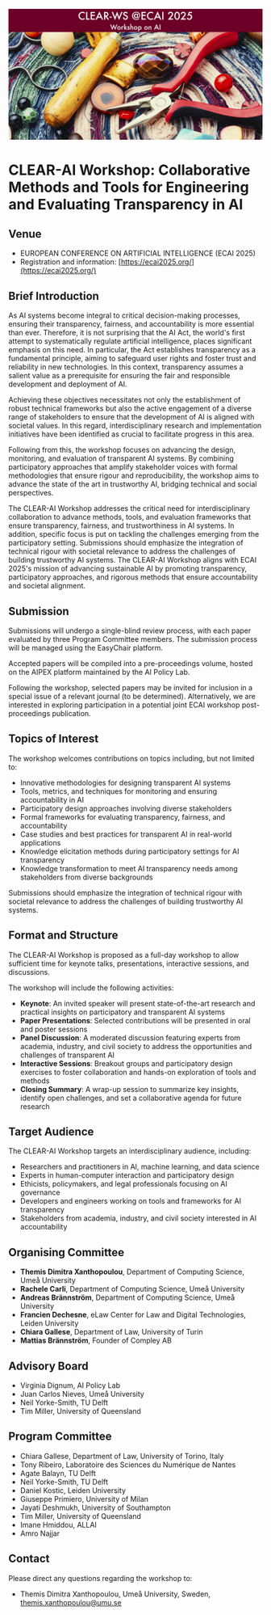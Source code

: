 ![CLEAR-AI Workshop Banner](workshop.jpg)

# CLEAR-AI Workshop: Collaborative Methods and Tools for Engineering and Evaluating Transparency in AI

## Venue
- EUROPEAN CONFERENCE ON ARTIFICIAL INTELLIGENCE (ECAI 2025)
- Registration and information: [https://ecai2025.org/](https://ecai2025.org/)

## Brief Introduction
As AI systems become integral to critical decision-making processes, ensuring their transparency, fairness, and accountability is more essential than ever. Therefore, it is not surprising that the AI Act, the world's first attempt to systematically regulate artificial intelligence, places significant emphasis on this need. In particular, the Act establishes transparency as a fundamental principle, aiming to safeguard user rights and foster trust and reliability in new technologies. In this context, transparency assumes a salient value as a prerequisite for ensuring the fair and responsible development and deployment of AI.

Achieving these objectives necessitates not only the establishment of robust technical frameworks but also the active engagement of a diverse range of stakeholders to ensure that the development of AI is aligned with societal values. In this regard, interdisciplinary research and implementation initiatives have been identified as crucial to facilitate progress in this area.

Following from this, the workshop focuses on advancing the design, monitoring, and evaluation of transparent AI systems. By combining participatory approaches that amplify stakeholder voices with formal methodologies that ensure rigour and reproducibility, the workshop aims to advance the state of the art in trustworthy AI, bridging technical and social perspectives.

The CLEAR-AI Workshop addresses the critical need for interdisciplinary collaboration to advance methods, tools, and evaluation frameworks that ensure transparency, fairness, and trustworthiness in AI systems. In addition, specific focus is put on tackling the challenges emerging from the participatory setting. Submissions should emphasize the integration of technical rigour with societal relevance to address the challenges of building trustworthy AI systems. The CLEAR-AI Workshop aligns with ECAI 2025's mission of advancing sustainable AI by promoting transparency, participatory approaches, and rigorous methods that ensure accountability and societal alignment.

## Submission
Submissions will undergo a single-blind review process, with each paper evaluated by three Program Committee members. The submission process will be managed using the EasyChair platform.

Accepted papers will be compiled into a pre-proceedings volume, hosted on the AIPEX platform maintained by the AI Policy Lab.

Following the workshop, selected papers may be invited for inclusion in a special issue of a relevant journal (to be determined). Alternatively, we are interested in exploring participation in a potential joint ECAI workshop post-proceedings publication.

## Topics of Interest
The workshop welcomes contributions on topics including, but not limited to:
- Innovative methodologies for designing transparent AI systems
- Tools, metrics, and techniques for monitoring and ensuring accountability in AI
- Participatory design approaches involving diverse stakeholders
- Formal frameworks for evaluating transparency, fairness, and accountability
- Case studies and best practices for transparent AI in real-world applications
- Knowledge elicitation methods during participatory settings for AI transparency
- Knowledge transformation to meet AI transparency needs among stakeholders from diverse backgrounds

Submissions should emphasize the integration of technical rigour with societal relevance to address the challenges of building trustworthy AI systems.

## Format and Structure
The CLEAR-AI Workshop is proposed as a full-day workshop to allow sufficient time for keynote talks, presentations, interactive sessions, and discussions.

The workshop will include the following activities:
- **Keynote**: An invited speaker will present state-of-the-art research and practical insights on participatory and transparent AI systems
- **Paper Presentations**: Selected contributions will be presented in oral and poster sessions
- **Panel Discussion**: A moderated discussion featuring experts from academia, industry, and civil society to address the opportunities and challenges of transparent AI
- **Interactive Sessions**: Breakout groups and participatory design exercises to foster collaboration and hands-on exploration of tools and methods
- **Closing Summary**: A wrap-up session to summarize key insights, identify open challenges, and set a collaborative agenda for future research

## Target Audience
The CLEAR-AI Workshop targets an interdisciplinary audience, including:
- Researchers and practitioners in AI, machine learning, and data science
- Experts in human-computer interaction and participatory design
- Ethicists, policymakers, and legal professionals focusing on AI governance
- Developers and engineers working on tools and frameworks for AI transparency
- Stakeholders from academia, industry, and civil society interested in AI accountability

## Organising Committee
- **Themis Dimitra Xanthopoulou**, Department of Computing Science, Umeå University
- **Rachele Carli**, Department of Computing Science, Umeå University
- **Andreas Brännström**, Department of Computing Science, Umeå University
- **Francien Dechesne**, eLaw Center for Law and Digital Technologies, Leiden University
- **Chiara Gallese**, Department of Law, University of Turin
- **Mattias Brännström**, Founder of Compley AB

## Advisory Board
- Virginia Dignum, AI Policy Lab
- Juan Carlos Nieves, Umeå University
- Neil Yorke-Smith, TU Delft
- Tim Miller, University of Queensland

## Program Committee
- Chiara Gallese, Department of Law, University of Torino, Italy
- Tony Ribeiro, Laboratoire des Sciences du Numérique de Nantes
- Agate Balayn, TU Delft
- Neil Yorke-Smith, TU Delft
- Daniel Kostic, Leiden University
- Giuseppe Primiero, University of Milan
- Jayati Deshmukh, University of Southampton
- Tim Miller, University of Queensland
- Imane Hmiddou, ALLAI
- Amro Najjar

## Contact
Please direct any questions regarding the workshop to:
- Themis Dimitra Xanthopoulou, Umeå University, Sweden, [themis.xanthopoulou@umu.se](mailto:themis.xanthopoulou@umu.se)
